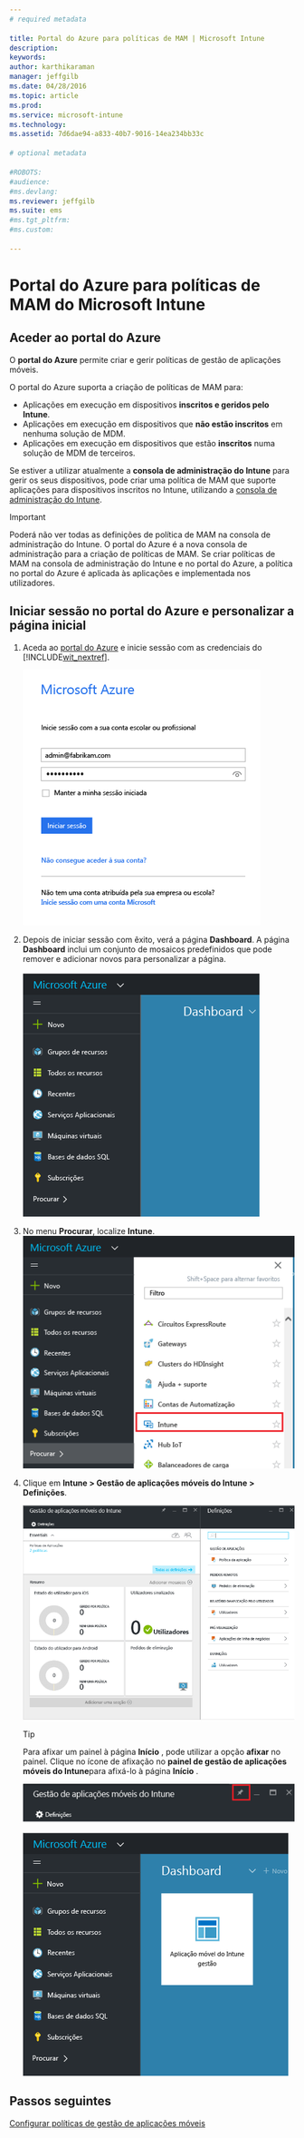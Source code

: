 ```yaml
---
# required metadata

title: Portal do Azure para políticas de MAM | Microsoft Intune
description:
keywords:
author: karthikaraman
manager: jeffgilb
ms.date: 04/28/2016
ms.topic: article
ms.prod:
ms.service: microsoft-intune
ms.technology:
ms.assetid: 7d6dae94-a833-40b7-9016-14ea234bb33c

# optional metadata

#ROBOTS:
#audience:
#ms.devlang:
ms.reviewer: jeffgilb
ms.suite: ems
#ms.tgt_pltfrm:
#ms.custom:

---
```


# Portal do Azure para políticas de MAM do Microsoft Intune
## Aceder ao portal do Azure
O **portal do Azure** permite criar e gerir políticas de gestão de aplicações móveis.

O portal do Azure suporta a criação de políticas de MAM para:
- Aplicações em execução em dispositivos **inscritos e geridos pelo Intune**.
- Aplicações em execução em dispositivos que **não estão inscritos** em nenhuma solução de MDM.
- Aplicações em execução em dispositivos que estão **inscritos** numa solução de MDM de terceiros.

Se estiver a utilizar atualmente a **consola de administração do Intune** para gerir os seus dispositivos, pode criar uma política de MAM que suporte aplicações para dispositivos inscritos no Intune, utilizando a [consola de administração do Intune](configure-and-deploy-mobile-application-management-policies-in-the-microsoft-intune-console.md).
>[!IMPORTANT]
> Poderá não ver todas as definições de política de MAM na consola de administração do Intune. O portal do Azure é a nova consola de administração para a criação de políticas de MAM. Se criar políticas de MAM na consola de administração do Intune e no portal do Azure, a política no portal do Azure é aplicada às aplicações e implementada nos utilizadores.

## Iniciar sessão no portal do Azure e personalizar a página inicial

1.  Aceda ao [portal do Azure](https://portal.azure.com) e inicie sessão com as credenciais do [!INCLUDE[wit_nextref](../includes/wit_nextref_md.md)].

    ![Captura de ecrã da página de início de sessão do portal do Azure](../media/AppManagement/AzurePortal_MAMSigninPage.png)

2.  Depois de iniciar sessão com êxito, verá a página **Dashboard**. A página **Dashboard** inclui um conjunto de mosaicos predefinidos que pode remover e adicionar novos para personalizar a página.

    ![Captura de ecrã do dashboard do portal do Azure](../media/AppManagement/AzurePortal_MAMStartboard_NoMAM.png)

3.  No menu **Procurar**, localize **Intune**.![Captura de ecrã do menu Procurar com o Intune realçado](../media/AppManagement/AzurePortal_MAM_Browse_Intune.png)

4.  Clique em **Intune > Gestão de aplicações móveis do Intune > Definições**.

    ![Captura de ecrã do painel de gestão de aplicações móveis do Intune](../media/AppManagement/AzurePortal_MAM_Mainblade.png)

    > [!TIP]
    > Para afixar um painel à página **Início** , pode utilizar a opção **afixar** no painel.  Clique no ícone de afixação no **painel de gestão de aplicações móveis do Intune**para afixá-lo à página **Início** .

    ![Captura de ecrã do painel de gestão de aplicações móveis do Intune com o ícone de afixação realçado](../media/AppManagement/AzurePortal_MAM_PinBladeAction.png)

    ![Captura de ecrã do dashboard com o mosaico do Intune afixado](../media/AppManagement/AzurePortal_MAM_Startboard_withMAM.png)
## Passos seguintes
[Configurar políticas de gestão de aplicações móveis](get-ready-to-configure-mobile-app-management-policies-with-microsoft-intune.md)


<!--HONumber=May16_HO3-->


